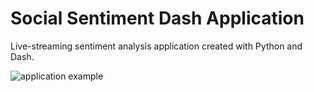 # Social Sentiment Dash Application
Live-streaming sentiment analysis application created with Python and Dash.

![application example](https://pythonprogramming.net/static/images/dash/dashapplication.jpg)
